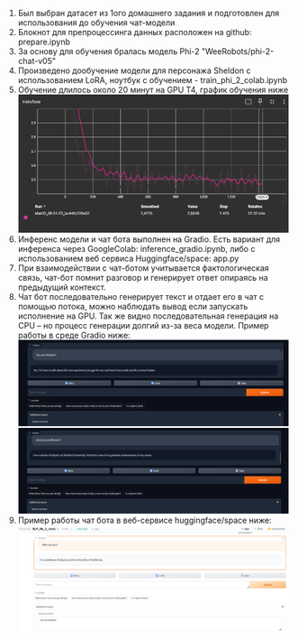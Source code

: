1.	Был выбран датасет из 1ого домашнего задания и подготовлен для использования до обучения чат-модели
2.	Блокнот для препроцессинга данных расположен на github: prepare.ipynb
3.	За основу для обучения бралась модель Phi-2 "WeeRobots/phi-2-chat-v05"
4.	Произведено дообучение модели для персонажа Sheldon с использованием LoRA, ноутбук с обучением - train_phi_2_colab.ipynb
5.	Обучение длилось около 20 минут на GPU T4, график обучения ниже
 ![train_phi2.png](train_phi2.png)
6.	Инференс модели и чат бота выполнен на Gradio. Есть вариант для инференса через GoogleColab:  inference_gradio.ipynb, либо с использованием веб сервиса Huggingface/space: app.py
7.	При взаимодействии с чат-ботом учитывается фактологическая связь, чат-бот помнит разговор и генерирует ответ опираясь на предыдущий контекст.
8.	Чат бот последовательно генерирует текст и отдает его в чат с помощью потока, можно наблюдать вывод если запускать исполнение на GPU. Так же видно последовательная генерация на CPU – но процесс генерации долгий из-за веса модели. Пример работы в среде Gradio ниже:
  ![chat_primer_1.png](chat_primer_1.png)![chat_primer_2.png](chat_primer_2.png)
9.	Пример работы чат бота в веб-сервисе huggingface/space ниже:
![huggingface_primer.png](huggingface_primer.png)